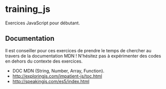 # training_js
Exercices JavaScript pour débutant.

## Documentation
Il est conseiller pour ces exercices de prendre le temps de chercher au travers de la documentation MDN ! N'hésitez pas à expérimenter des codes en dehors du contexte des exercices.

- DOC MDN (String, Number, Array, Function).
- http://exploringjs.com/impatient-js/toc.html
- http://speakingjs.com/es5/index.html